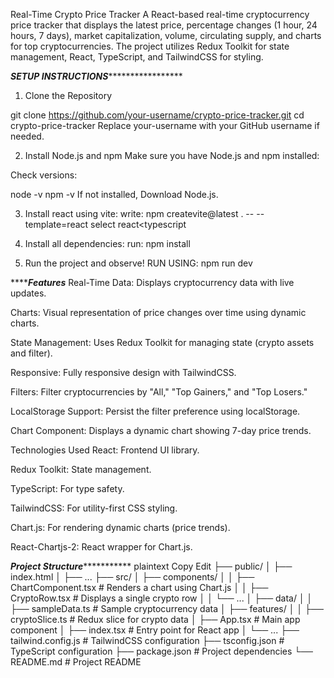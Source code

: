 Real-Time Crypto Price Tracker
A React-based real-time cryptocurrency price tracker that displays the latest price, percentage changes (1 hour, 24 hours, 7 days), market capitalization, volume, circulating supply, and charts for top cryptocurrencies. The project utilizes Redux Toolkit for state management, React, TypeScript, and TailwindCSS for styling.



*********************************************************************SETUP INSTRUCTIONS**************************************************************************************

1. Clone the Repository

git clone https://github.com/your-username/crypto-price-tracker.git
cd crypto-price-tracker
Replace your-username with your GitHub username if needed.

2. Install Node.js and npm
Make sure you have Node.js and npm installed:

Check versions:

node -v
npm -v
If not installed, Download Node.js.

3. Install react using vite:
write: npm createvite@latest . -- --template=react
select react<typescript

4. Install all dependencies: 
run: npm install

5. Run the project and observe!
RUN USING: npm run dev




***************************************************************************************Features***********************************************************************************
Real-Time Data: Displays cryptocurrency data with live updates.

Charts: Visual representation of price changes over time using dynamic charts.

State Management: Uses Redux Toolkit for managing state (crypto assets and filter).

Responsive: Fully responsive design with TailwindCSS.

Filters: Filter cryptocurrencies by "All," "Top Gainers," and "Top Losers."

LocalStorage Support: Persist the filter preference using localStorage.

Chart Component: Displays a dynamic chart showing 7-day price trends.

Technologies Used
React: Frontend UI library.

Redux Toolkit: State management.

TypeScript: For type safety.

TailwindCSS: For utility-first CSS styling.

Chart.js: For rendering dynamic charts (price trends).

React-Chartjs-2: React wrapper for Chart.js.

***************************************************************************Project Structure**************************************************************************************
plaintext
Copy
Edit
├── public/
│   ├── index.html
│   ├── ...
├── src/
│   ├── components/
│   │   ├── ChartComponent.tsx          # Renders a chart using Chart.js
│   │   ├── CryptoRow.tsx              # Displays a single crypto row
│   │   └── ...
│   ├── data/
│   │   ├── sampleData.ts              # Sample cryptocurrency data
│   ├── features/
│   │   ├── cryptoSlice.ts             # Redux slice for crypto data
│   ├── App.tsx                        # Main app component
│   ├── index.tsx                      # Entry point for React app
│   └── ...
├── tailwind.config.js                 # TailwindCSS configuration
├── tsconfig.json                      # TypeScript configuration
├── package.json                       # Project dependencies
└── README.md                          # Project README
